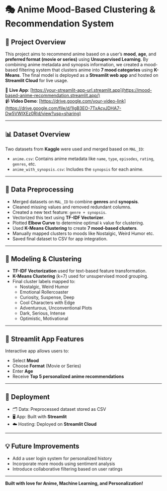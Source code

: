 # 🎭 Anime Mood-Based Clustering & Recommendation System

## 🎯 Project Overview  
This project aims to recommend anime based on a user’s **mood**, **age**, and **preferred format (movie or series)** using **Unsupervised Learning**. By combining anime metadata and synopsis information, we created a mood-based filtering system that clusters anime into **7 mood categories** using **K-Means**. The final model is deployed as a **Streamlit web app** and hosted on **Streamlit Cloud** for live usage.

🔴 **Live App**: [https://your-streamlit-app-url.streamlit.app](https://mood-based-anime-recommendation.streamlit.app/)  
📹 **Video Demo**: [https://drive.google.com/your-video-link](https://drive.google.com/file/d/1IgB3EO-7TxAcyJDHA7-Dw5VWIXEz0RId/view?usp=sharing)

---

## 📊 Dataset Overview  
Two datasets from **Kaggle** were used and merged based on `MAL_ID`:

- `anime.csv`: Contains anime metadata like `name`, `type`, `episodes`, `rating`, `genres`, etc.
- `anime_with_synopsis.csv`: Includes the `synopsis` for each anime.

---

## 🧹 Data Preprocessing  
- Merged datasets on `MAL_ID` to combine **genres** and **synopsis**.
- Cleaned missing values and removed redundant columns.
- Created a new text feature: `genre + synopsis`.
- Vectorized this text using **TF-IDF Vectorizer**.
- Plotted **Elbow Curve** to determine optimal `k` value for clustering.
- Used **K-Means Clustering** to create **7 mood-based clusters**.
- Manually mapped clusters to moods like Nostalgic, Weird Humor etc.
- Saved final dataset to CSV for app integration.

---

## 🧠 Modeling & Clustering
- **TF-IDF Vectorization** used for text-based feature transformation.
- **K-Means Clustering** (k=7) used for unsupervised mood grouping.
- Final cluster labels mapped to:
  - Nostalgic, Weird Humor
  - Emotional Rollercoaster
  - Curiosity, Suspense, Deep
  - Cool Characters with Edge
  - Adventurous, Unconventional Plots
  - Dark, Serious, Intense
  - Optimistic, Motivational
---

## 🎨 Streamlit App Features  
Interactive app allows users to:
- Select **Mood**
- Choose **Format** (Movie or Series)
- Enter **Age**
- Receive **Top 5 personalized anime recommendations**

---

## 🚀 Deployment
- 🗂️ Data: Preprocessed dataset stored as CSV
- 🖥️ App: Built with **Streamlit**
- ☁️ Hosting: Deployed on **Streamlit Cloud**

---

## 💡 Future Improvements  
- Add a user login system for personalized history
- Incorporate more moods using sentiment analysis
- Introduce collaborative filtering based on user ratings

---

**Built with love for Anime, Machine Learning, and Personalization!**
